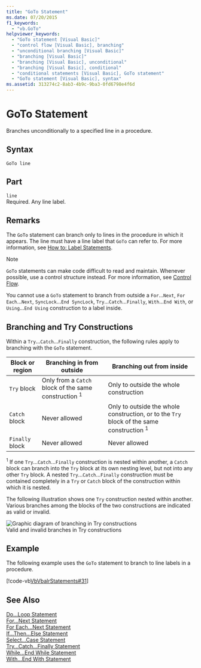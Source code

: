 ```yaml
---
title: "GoTo Statement"
ms.date: 07/20/2015
f1_keywords: 
  - "vb.GoTo"
helpviewer_keywords: 
  - "GoTo statement [Visual Basic]"
  - "control flow [Visual Basic], branching"
  - "unconditional branching [Visual Basic]"
  - "branching [Visual Basic]"
  - "branching [Visual Basic], unconditional"
  - "branching [Visual Basic], conditional"
  - "conditional statements [Visual Basic], GoTo statement"
  - "GoTo statement [Visual Basic], syntax"
ms.assetid: 313274c2-8ab3-4b9c-9ba3-0fd6798e4f6d
---
```

# GoTo Statement
Branches unconditionally to a specified line in a procedure.  

## Syntax  

```  
GoTo line  
```  

## Part  
 `line`  
 Required. Any line label.  

## Remarks  
 The `GoTo` statement can branch only to lines in the procedure in which it appears. The line must have a line label that `GoTo` can refer to. For more information, see [How to: Label Statements](../../../visual-basic/programming-guide/program-structure/how-to-label-statements.md).  

> [!NOTE]
>  `GoTo` statements can make code difficult to read and maintain. Whenever possible, use a control structure instead. For more information, see [Control Flow](../../../visual-basic/programming-guide/language-features/control-flow/index.md).  

 You cannot use a `GoTo` statement to branch from outside a `For`...`Next`, `For Each`...`Next`, `SyncLock`...`End SyncLock`, `Try`...`Catch`...`Finally`, `With`...`End With`, or `Using`...`End Using` construction to a label inside.  

## Branching and Try Constructions  
 Within a `Try`...`Catch`...`Finally` construction, the following rules apply to branching with the `GoTo` statement.  


|Block or region|Branching in from outside|Branching out from inside|  
|---------------------|-------------------------------|-------------------------------|  
|`Try` block|Only from a `Catch` block of the same construction <sup>1</sup>|Only to outside the whole construction|  
|`Catch` block|Never allowed|Only to outside the whole construction, or to the `Try` block of the same construction <sup>1</sup>|  
|`Finally` block|Never allowed|Never allowed|  

 <sup>1</sup> If one `Try`...`Catch`...`Finally` construction is nested within another, a `Catch` block can branch into the `Try` block at its own nesting level, but not into any other `Try` block. A nested `Try`...`Catch`...`Finally` construction must be contained completely in a `Try` or `Catch` block of the construction within which it is nested.  

 The following illustration shows one `Try` construction nested within another. Various branches among the blocks of the two constructions are indicated as valid or invalid.  

 ![Graphic diagram of branching in Try constructions](../../../visual-basic/language-reference/statements/media/trybranching.gif "TryBranching")  
Valid and invalid branches in Try constructions  

## Example  
 The following example uses the `GoTo` statement to branch to line labels in a procedure.  

 [!code-vb[VbVbalrStatements#31](../../../visual-basic/language-reference/error-messages/codesnippet/VisualBasic/goto-statement_1.vb)]  

## See Also  
 [Do...Loop Statement](../../../visual-basic/language-reference/statements/do-loop-statement.md)  
 [For...Next Statement](../../../visual-basic/language-reference/statements/for-next-statement.md)  
 [For Each...Next Statement](../../../visual-basic/language-reference/statements/for-each-next-statement.md)  
 [If...Then...Else Statement](../../../visual-basic/language-reference/statements/if-then-else-statement.md)  
 [Select...Case Statement](../../../visual-basic/language-reference/statements/select-case-statement.md)  
 [Try...Catch...Finally Statement](../../../visual-basic/language-reference/statements/try-catch-finally-statement.md)  
 [While...End While Statement](../../../visual-basic/language-reference/statements/while-end-while-statement.md)  
 [With...End With Statement](../../../visual-basic/language-reference/statements/with-end-with-statement.md)
